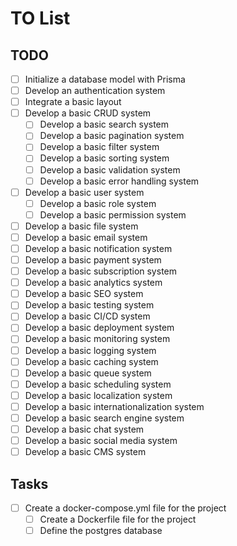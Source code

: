 # TO List

## TODO

- [ ] Initialize a database model with Prisma
- [ ] Develop an authentication system
- [ ] Integrate a basic layout
- [ ] Develop a basic CRUD system
  - [ ] Develop a basic search system
  - [ ] Develop a basic pagination system
  - [ ] Develop a basic filter system
  - [ ] Develop a basic sorting system
  - [ ] Develop a basic validation system
  - [ ] Develop a basic error handling system
- [ ] Develop a basic user system
  - [ ] Develop a basic role system
  - [ ] Develop a basic permission system
- [ ] Develop a basic file system
- [ ] Develop a basic email system
- [ ] Develop a basic notification system
- [ ] Develop a basic payment system
- [ ] Develop a basic subscription system
- [ ] Develop a basic analytics system
- [ ] Develop a basic SEO system
- [ ] Develop a basic testing system
- [ ] Develop a basic CI/CD system
- [ ] Develop a basic deployment system
- [ ] Develop a basic monitoring system
- [ ] Develop a basic logging system
- [ ] Develop a basic caching system
- [ ] Develop a basic queue system
- [ ] Develop a basic scheduling system
- [ ] Develop a basic localization system
- [ ] Develop a basic internationalization system
- [ ] Develop a basic search engine system
- [ ] Develop a basic chat system
- [ ] Develop a basic social media system
- [ ] Develop a basic CMS system

## Tasks

- [ ] Create a docker-compose.yml file for the project
  - [ ] Create a Dockerfile file for the project
  - [ ] Define the postgres database
